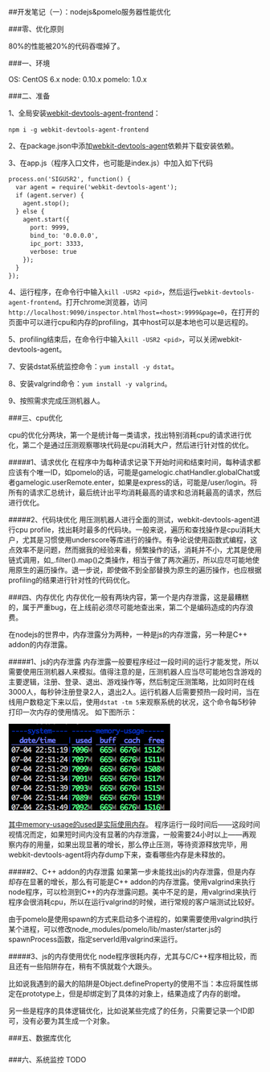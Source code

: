 ##开发笔记（一）：nodejs&pomelo服务器性能优化

###零、优化原则

80%的性能被20%的代码吞噬掉了。

###一、环境

OS:     CentOS 6.x
node:   0.10.x
pomelo: 1.0.x

###二、准备

1、全局安装[webkit-devtools-agent-frontend](https://www.npmjs.com/package/webkit-devtools-agent)：

`npm i -g webkit-devtools-agent-frontend`

2、在package.json中添加[webkit-devtools-agent](https://www.npmjs.com/package/webkit-devtools-agent-frontend)依赖并下载安装依赖。

3、在app.js（程序入口文件，也可能是index.js）中加入如下代码
```
process.on('SIGUSR2', function() {
  var agent = require('webkit-devtools-agent');
  if (agent.server) {
    agent.stop();
  } else {
    agent.start({
      port: 9999,
      bind_to: '0.0.0.0',
      ipc_port: 3333,
      verbose: true
    });
  }
});
```

4、运行程序，在命令行中输入`kill -USR2 <pid>`，然后运行`webkit-devtools-agent-frontend`。打开chrome浏览器，访问`http://localhost:9090/inspector.html?host=<host>:9999&page=0`，在打开的页面中可以进行cpu和内存的profiling，其中host可以是本地也可以是远程的。

5、profiling结束后，在命令行中输入`kill -USR2 <pid>`，可以关闭webkit-devtools-agent。

7、安装dstat系统监控命令：`yum install -y dstat`。

8、安装valgrind命令：`yum install -y valgrind`。

9、按照需求完成压测机器人。

###三、cpu优化

cpu的优化分两块，第一个是统计每一类请求，找出特别消耗cpu的请求进行优化，第二个是通过压测观察哪块代码是cpu消耗大户，然后进行针对性的优化。

#####1、请求优化
在程序中为每种请求记录下开始时间和结束时间，每种请求都应该有个唯一ID，如pomelo的话，可能是gamelogic.chatHandler.globalChat或者gamelogic.userRemote.enter，如果是express的话，可能是/user/login。将所有的请求汇总统计，最后统计出平均消耗最高的请求和总消耗最高的请求，然后进行优化。

#####2、代码块优化
用压测机器人进行全面的测试，webkit-devtools-agent进行cpu profile，找出耗时最多的代码块。一般来说，遍历和查找操作是cpu消耗大户，尤其是习惯使用underscore等库进行的操作。有争论说使用函数式编程，这点效率不是问题，然而据我的经验来看，频繁操作的话，消耗并不小，尤其是使用链式调用，如_.filter().map()之类操作，相当于做了两次遍历，所以应尽可能地使用原生的遍历操作。退一步说，即使做不到全部替换为原生的遍历操作，也应根据profiling的结果进行针对性的代码优化。


###四、内存优化
内存优化一般有两块内容，第一个是内存泄露，这是最糟糕的，属于严重bug，在上线前必须尽可能地查出来，第二个是编码造成的内存浪费。

在nodejs的世界中，内存泄露分为两种，一种是js的内存泄露，另一种是C++  addon的内存泄露。

#####1、js的内存泄露
内存泄露一般要程序经过一段时间的运行才能发觉，所以需要使用压测机器人来模拟。值得注意的是，压测机器人应当尽可能地包含游戏的主要逻辑，注册、登录、退出、游戏操作等，然后制定压测策略，比如同时在线3000人，每秒钟注册登录2人，退出2人。运行机器人后需要预热一段时间，当在线用户数稳定下来以后，使用`dstat -tm 5`来观察系统的状况，这个命令每5秒钟打印一次内存的使用情况。
如下图所示：

![dstat memory usage](https://raw.githubusercontent.com/pipi32167/pipi32167.github.io/master/nodejs_profiling/dstat_memory_usage.png)

[其中memory-usage的used是实际使用内存](http://www.linuxatemyram.com/)。
程序运行一段时间后——这段时间视情况而定，如果短时间内没有显著的内存泄露，一般需要24小时以上——再观察内存的用量，如果出现显著的增长，那么停止压测，等待资源释放完毕，用webkit-devtools-agent将内存dump下来，查看哪些内存是未释放的。

#####2、C++ addon的内存泄露
如果第一步未能找出js的内存泄露，但是内存却存在显著的增长，那么有可能是C++ addon的内存泄露。使用valgrind来执行node程序，可以检测到C++的内存泄露问题。美中不足的是，用valgrind来执行程序会很消耗cpu，所以在运行valgrind的时候，进行常规的客户端测试比较好。

由于pomelo是使用spawn的方式来启动多个进程的，如果需要使用valgrind执行某个进程，可以修改node_modules/pomelo/lib/master/starter.js的spawnProcess函数，指定serverId用valgrind来运行。

#####3、js的内存使用优化
node程序很耗内存，尤其与C/C++程序相比较，而且还有一些陷阱存在，稍有不慎就栽个大跟头。

比如说我遇到的最大的陷阱是Object.defineProperty的使用不当：本应将属性绑定在prototype上，但是却绑定到了具体的对象上，结果造成了内存的剧增。

另一些是程序的具体逻辑优化，比如说某些完成了的任务，只需要记录一个ID即可，没有必要为其生成一个对象。

###五、数据库优化

#####

###六、系统监控️
TODO
